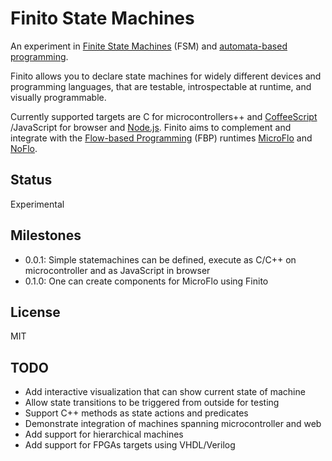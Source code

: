 Finito State Machines
====================
An experiment in [Finite State Machines](http://en.wikipedia.org/wiki/Finite-state_machine)
(FSM) and [automata-based programming](http://en.wikipedia.org/wiki/Automata-based_programming).

Finito allows you to declare state machines for widely different devices and programming
languages, that are testable, introspectable at runtime, and visually programmable.

Currently supported targets are C for microcontrollers++ and [CoffeeScript](http://coffeescript.org/)
/JavaScript for browser and [Node.js](http://nodejs.org).
Finito aims to complement and integrate with the
[Flow-based Programming](http://en.wikipedia.org/wiki/Flow-based_programming)
(FBP) runtimes [MicroFlo](http://microflo.org) and [NoFlo](http://noflojs.org).


Status
-------
Experimental

Milestones
-----------
* 0.0.1: Simple statemachines can be defined, execute as C/C++ on microcontroller and as JavaScript in browser
* 0.1.0: One can create components for MicroFlo using Finito

License
--------
MIT

TODO
-----
* Add interactive visualization that can show current state of machine
* Allow state transitions to be triggered from outside for testing
* Support C++ methods as state actions and predicates
* Demonstrate integration of machines spanning microcontroller and web
* Add support for hierarchical machines
* Add support for FPGAs targets using VHDL/Verilog

